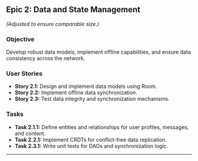 ## Epic 2: Data and State Management

*(Adjusted to ensure comparable size.)*

### Objective

Develop robust data models, implement offline capabilities, and ensure data consistency across the network.

### User Stories

- **Story 2.1:** Design and implement data models using Room.
- **Story 2.2:** Implement offline data synchronization.
- **Story 2.3:** Test data integrity and synchronization mechanisms.

### Tasks

- **Task 2.1.1:** Define entities and relationships for user profiles, messages, and content.
- **Task 2.2.1:** Implement CRDTs for conflict-free data replication.
- **Task 2.3.1:** Write unit tests for DAOs and synchronization logic.

---
